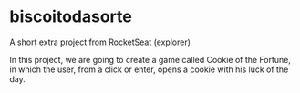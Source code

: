 # biscoitodasorte
A short extra project from RocketSeat (explorer)

In this project, we are going to create a game called Cookie of the Fortune, in which the user,
from a click or enter, opens a cookie with his luck of the day.
